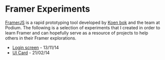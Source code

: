 # Framer Experiments

[FramerJS](http://framerjs.com/) is a rapid prototyping tool developed by [Koen bok](https://twitter.com/koenbok) and the team at Podium. The following is a selection of experiments that I created in order to learn Framer and can hopefully serve as a resource of projects to help others in their Framer explorations.

- [Login screen](http://www.tajdid.me.uk/framer-experiments/one/) - 13/11/14
- [UI Card](http://share.framerjs.com/38fm5aum2kj1/) - 21/02/14

